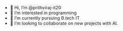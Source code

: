 - 👋 Hi, I’m @prithviraj-it20
- 👀 I’m interested in programming
- 🌱 I’m currently pursuing B.tech IT
- 💞️ I’m looking to collaborate on new projects with AI.

